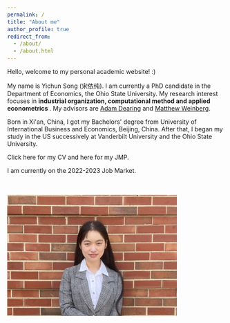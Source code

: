 ```yaml
---
permalink: /
title: "About me"
author_profile: true
redirect_from: 
  - /about/
  - /about.html
---
```



Hello, welcome to my personal academic website! :) 

My name is Yichun Song (宋依纯). I am currently a PhD candidate in the Department of Economics, the Ohio State University. My research interest focuses in <b> industrial organization, computational method and applied econometrics </b>. My advisors are [Adam Dearing](https://www.johnson.cornell.edu/faculty-research/faculty/aed237/) and [Matthew Weinberg](https://sites.google.com/site/matthewcweinberg/matthew-weinbergs-website). 

Born in Xi'an, China, I got my Bachelors' degree from University of International Business and Economics, Beijing, China. After that, I began my study in the US successively at Vanderbilt University and the Ohio State University. 

Click here for my CV and here for my JMP. 

I am currently on the 2022-2023 Job Market.

<br />
<br />
<img src="https://github.com/Yichun92/Yichun92.github.io/blob/master/images/profile2.png?raw=true" alt="     " width="393" height="280">

